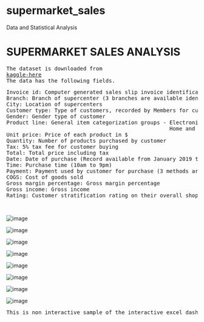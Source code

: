 # supermarket_sales
Data and Statistical Analysis 
<h1>SUPERMARKET SALES ANALYSIS</h1> 
<pre>
The dataset is downloaded from
<a href ="https://www.kaggle.com/datasets/aungpyaeap/supermarket-sales">kaggle-here</a>
The data has the following fields.
<pre>
Invoice id: Computer generated sales slip invoice identification number
Branch: Branch of supercenter (3 branches are available identified by A, B and C).
City: Location of supercenters
Customer type: Type of customers, recorded by Members for customers using member card and Normal for without member card.
Gender: Gender type of customer
Product line: General item categorization groups - Electronic accessories, Fashion accessories, Food and beverages, Health and beauty,
                                                   Home and lifestyle, Sports and travel
Unit price: Price of each product in $
Quantity: Number of products purchased by customer
Tax: 5% tax fee for customer buying
Total: Total price including tax
Date: Date of purchase (Record available from January 2019 to March 2019)
Time: Purchase time (10am to 9pm)
Payment: Payment used by customer for purchase (3 methods are available – Cash, Credit card and Ewallet)
COGS: Cost of goods sold
Gross margin percentage: Gross margin percentage
Gross income: Gross income
Rating: Customer stratification rating on their overall shopping experience (On a scale of 1 to 10)
</pre>
</pre>

![image](https://github.com/pooja614/supermarket_sales/assets/69869583/a1a5aabb-7ac7-4a5b-825e-21026e23b68d)

![image](https://github.com/pooja614/supermarket_sales/assets/69869583/383f8196-d908-40ae-82c3-a8a2ee0c00b0)

![image](https://github.com/pooja614/supermarket_sales/assets/69869583/34a35fc6-dc40-4c6b-b8c8-986b3c2bf364)

![image](https://github.com/pooja614/supermarket_sales/assets/69869583/bbb4af8d-cf50-4ac9-8201-73917820b951)


![image](https://github.com/pooja614/supermarket_sales/assets/69869583/f81c3ca6-b9b9-4991-881a-0cb362f8beb4)

![image](https://github.com/pooja614/supermarket_sales/assets/69869583/e83a93f4-4d65-4170-858b-901fc3fb5c30)


![image](https://github.com/pooja614/supermarket_sales/assets/69869583/c1252bd6-1bc5-4c81-9fc3-709a86341569) 

![image](https://github.com/pooja614/supermarket_sales/assets/69869583/de04c24e-ebc7-437c-89bc-86233dcc7391)

<pre>This is non interactive sample of the interactive excel dashboard of the project</pre>
